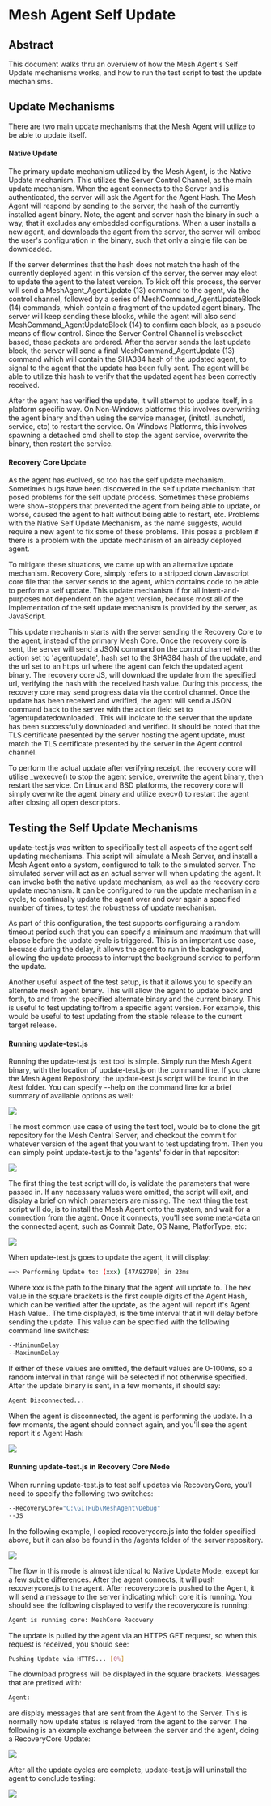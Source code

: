 # Mesh Agent Self Update

## Abstract

This document walks thru an overview of how the Mesh Agent's Self Update mechanisms works, and how to run the test script to test the update mechanisms.

## Update Mechanisms

There are two main update mechanisms that the Mesh Agent will utilize to be able to update itself.

#### Native Update

The primary update mechanism utilized by the Mesh Agent, is the Native Update mechanism. This utilizes the Server Control Channel, as the main update mechanism.
When the agent connects to the Server and is authenticated, the server will ask the Agent for the Agent Hash. The Mesh Agent will respond by sending to the server,
the hash of the currently installed agent binary. Note, the agent and server hash the binary in such a way, that it excludes any embedded configurations. When a user installs a new agent,
and downloads the agent from the server, the server will embed the user's configuration in the binary, such that only a single file can be downloaded.

If the server determines that the hash does not match the hash of the currently deployed agent in this version of the server, the server may elect to update the agent to the latest version.
To kick off this process, the server will send a MeshAgent_AgentUpdate (13) command to the agent, via the control channel, followed by a series of MeshCommand_AgentUpdateBlock (14) commands,
which contain a fragment of the updated agent binary. The server will keep sending these blocks, while the agent will also send MeshCommand_AgentUpdateBlock (14) to confirm each block, 
as a pseudo means of flow control. Since the Server Control Channel is websocket based, these packets are ordered. After the server sends the last update block,
the server will send a final MeshCommand_AgentUpdate (13) command which will contain the SHA384 hash of the updated agent, to signal to the agent that the update has been fully sent.
The agent will be able to utilize this hash to verify that the updated agent has been correctly received.

After the agent has verified the update, it will attempt to update itself, in a platform specific way. On Non-Windows platforms this involves overwriting the agent binary
and then using the service manager, (initctl, launchctl, service, etc) to restart the service. On Windows Platforms, this involves spawning a detached cmd shell to stop the agent service, overwrite the binary,
then restart the service.

#### Recovery Core Update

As the agent has evolved, so too has the self update mechanism. Sometimes bugs have been discovered in the self update mechanism that posed problems for the self update process.
Sometimes these problems were show-stoppers that prevented the agent from being able to update, or worse, caused the agent to halt without being able to restart, etc.
Problems with the Native Self Update Mechanism, as the name suggests, would require a new agent to fix some of these problems. This poses a problem if there is a problem with the update mechanism of an already deployed agent.

To mitigate these situations, we came up with an alternative update mechanism. Recovery Core, simply refers to a stripped down Javascript core file that the server sends to the agent, 
which contains code to be able to perform a self update. This update mechanism if for all intent-and-purposes not dependent on the agent version, because most all of the implementation of the self update mechanism
is provided by the server, as JavaScript. 

This update mechanism starts with the server sending the Recovery Core to the agent, instead of the primary Mesh Core. Once the recovery core is sent, 
the server will send a JSON command on the control channel with the action set to 'agentupdate', hash set to the SHA384 hash of the update, and the url set to an https url where the agent can fetch the updated agent binary.
The recovery core JS, will download the update from the specified url, verifying the hash with the received hash value. During this process, the recovery core may send progress data via the control channel. 
Once the update has been received and verified, the agent will send a JSON command back to the server with the action field set to 'agentupdatedownloaded'. This will indicate to the server that the update has been successfully downloaded and verified.
It should be noted that the TLS certificate presented by the server hosting the agent update, must match the TLS certificate presented by the server in the Agent control channel. 

To perform the actual update after verifying receipt, the recovery core will utilise _wexecve() to stop the agent service, overwrite the agent binary, then restart the service.
On Linux and BSD platforms, the recovery core will simply overwrite the agent binary and utilize execv() to restart the agent after closing all open descriptors.

## Testing the Self Update Mechanisms

update-test.js was written to specifically test all aspects of the agent self updating mechanisms. This script will simulate a Mesh Server,
and install a Mesh Agent onto a system, configured to talk to the simulated server. The simulated server will act as an actual server will when updating the agent.
It can invoke both the native update mechanism, as well as the recovery core update mechanism. It can be configured to run the update mechanism in a cycle, 
to continually update the agent over and over again a specified number of times, to test the robustness of update mechanism.

As part of this configuration, the test supports configuraing a random timeout period such that you can specify a minimum and maximum that will elapse before the update cycle is triggered.
This is an important use case, becuase during the delay, it allows the agent to run in the background, allowing the update process to interrupt the background service to perform the update.

Another useful aspect of the test setup, is that it allows you to specify an alternate mesh agent binary. This will allow the agent to update back and forth, 
to and from the specified alternate binary and the current binary. This is useful to test updating to/from a specific agent version. For example, this would be useful to test updating from 
the stable release to the current target release.

#### Running update-test.js

Running the update-test.js test tool is simple. Simply run the Mesh Agent binary, with the location of update-test.js on the command line. If you clone the Mesh Agent Repository, 
the update-test.js script will be found in the /test folder.
You can specify --help on the command line for a brief summary of available options as well:

![](images/update-test-help.png)

The most common use case of using the test tool, would be to clone the git repository for the Mesh Central Server,
and checkout the commit for whatever version of the agent that you want to test updating from. Then you can simply point update-test.js to the 'agents' folder in that repositor:

![](images/update-test-1.png)

The first thing the test script will do, is validate the parameters that were passed in. If any necessary values were omitted, the script will exit, and display a brief on which parameters are missing.
The next thing the test script will do, is to install the Mesh Agent onto the system, and wait for a connection from the agent.
Once it connects, you'll see some meta-data on the connected agent, such as Commit Date, OS Name, PlatforType, etc:

![](images/update-test-waiting.png)

When update-test.js goes to update the agent, it will display:

```bash
==> Performing Update to: (xxx) [47A92780] in 23ms
```

Where xxx is the path to the binary that the agent will update to. The hex value in the square brackets is the first couple digits of the Agent Hash, 
which can be verified after the update, as the agent will report it's Agent Hash Value.. The time displayed, is the time interval that it will delay before sending the update.
This value can be specified with the following command line switches:

```bash
--MinimumDelay
--MaximumDelay
```

If either of these values are omitted, the default values are 0-100ms, so a random interval in that range will be selected if not otherwise specified. After the update binary is sent, in a few moments, it should say:

```bash
Agent Disconnected...
```

When the agent is disconnected, the agent is performing the update. In a few moments, the agent should connect again, and you'll see the agent report it's Agent Hash:

![](images/update-test-update-1.png)

#### Running update-test.js in Recovery Core Mode

When running update-test.js to test self updates via RecoveryCore, you'll need to specify the following two switches:

```bash
--RecoveryCore="C:\GITHub\MeshAgent\Debug"
--JS
```

In the following example, I copied recoverycore.js into the folder specified above, but it can also be found in the /agents folder of the server repository.

![](images/update-test-js-1.png)

The flow in this mode is almost identical to Native Update Mode, except for a few subtle differences.
After the agent connects, it will push recoverycore.js to the agent. After recoverycore is pushed to the Agent, it will send a message to the server indicating which core it is running.
You should see the following displayed to verify the recoverycore is running:

```bash
Agent is running core: MeshCore Recovery
```

The update is pulled by the agent via an HTTPS GET request, so when this request is received, you should see:

```bash
Pushing Update via HTTPS... [0%]
```

The download progress will be displayed in the square brackets.
Messages that are prefixed with:

```bash
Agent:
```

are display messages that are sent from the Agent to the Server. This is normally how update status is relayed from the agent to the server. 
The following is an example exchange between the server and the agent, doing a RecoveryCore Update:

![](images/update-test-js-2.png)

After all the update cycles are complete, update-test.js will uninstall the agent to conclude testing:

![](images/update-test-end.png)